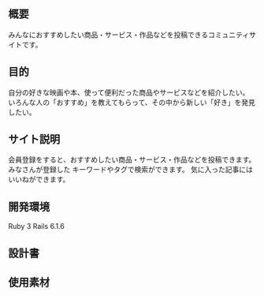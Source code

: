 ## 概要
みんなにおすすめしたい商品・サービス・作品などを投稿できるコミュニティサイトです。

## 目的
自分の好きな映画や本、使って便利だった商品やサービスなどを紹介したい。
いろんな人の「おすすめ」を教えてもらって、その中から新しい「好き」を発見したい。

## サイト説明
会員登録をすると、おすすめしたい商品・サービス・作品などを投稿できます。
みなさんが登録した
キーワードやタグで検索ができます。
気に入った記事にはいいねができます。

## 開発環境
Ruby 3
Rails 6.1.6

## 設計書


## 使用素材
